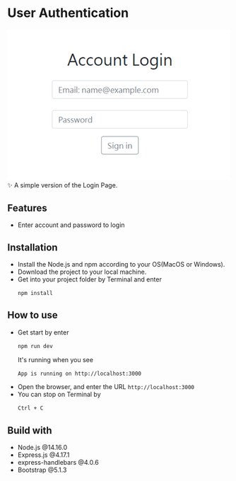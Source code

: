 # User Authentication
![user-authentication.png](./user-authentication.png)
<br>
:sparkles: A simple version of the Login Page.

## Features
* Enter account and password to login

## Installation
* Install the Node.js and npm according to your OS(MacOS or Windows).
* Download the project to your local machine.
* Get into your project folder by Terminal and enter
  ```bash
  npm install
  ```

## How to use
* Get start by enter
  ```bash
  npm run dev
  ```
  It's running when you see
  ```bash
  App is running on http://localhost:3000
  ```
* Open the browser, and enter the URL `http://localhost:3000`
* You can stop on Terminal by
  ```bash
  Ctrl + C
  ```

## Build with
* Node.js @14.16.0
* Express.js @4.17.1
* express-handlebars @4.0.6
* Bootstrap @5.1.3
